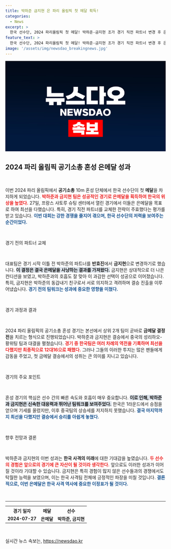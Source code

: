 ```yaml
---
title: 박하준 금지현 은 파리 올림픽 첫 메달 획득!
categories:
  - News
excerpt: >
  한국 선수단, 2024 파리올림픽 첫 메달! 박하준-금지현 조가 경기 직전 파트너 변경 후 은메달 쾌거. 혼성 단체에서 중국에 아쉽게 패했지만, 새로운 파트너십이 빛났다!
feature_text: >
  한국 선수단, 2024 파리올림픽 첫 메달! 박하준-금지현 조가 경기 직전 파트너 변경 후 은메달 쾌거. 혼성 단체에서 중국에 아쉽게 패했지만, 새로운 파트너십이 빛났다!
image: '/assets/img/newsdao_breakingnews.jpg'
---
```


<p><img src="/assets/img/newsdao_breakingnews.jpg" alt="bookingtag 속보" /></p>

<h2 data-ke-size="size26">2024 파리 올림픽 공기소총 혼성 은메달 성과</h2>

<p data-ke-size="size16">&nbsp;</p>

<p>이번 2024 파리 올림픽에서 <b>공기소총</b> 10m 혼성 단체에서 한국 선수단이 첫 <b>메달</b>을 차지하게 되었습니다. <b><span style="color: #ee2323;"> 박하준과 금지현 팀은 성공적인 경기로 은메달을 획득하여 한국의 위상을 높였다.</span></b> 27일, 프랑스 샤토루 슈팅 센터에서 열린 경기에서 이들은 은메달을 목표로 하여 최선을 다했습니다. 특히, 경기 직전 파트너를 교체한 전략이 주효했다는 평가를 받고 있습니다. <b><span style="color: #1a5490;">이번 대회는 강한 경쟁을 줄지어 겪으며, 한국 선수단의 저력을 보여주는 순간이었다.</span></b> </p>

<p data-ke-size="size16">&nbsp;</p>

<p>경기 전의 파트너 교체</p>

<p data-ke-size="size16">&nbsp;</p>

<p>대표팀은 경기 시작 이틀 전 박하준의 파트너를 <b>반효진</b>에서 <b>금지현</b>으로 변경하기로 했습니다. <b><span style="background-color: #21538527;">이 결정은 결국 은메달을 사냥하는 결과를 가져왔다.</span></b> 금지현은 상대적으로 더 나은 컨디션을 보였고, 박하준과의 호흡도 잘 맞아 이 과감한 선택이 성공으로 이어졌습니다. 특히, 금지현은 박하준의 동갑내기 친구로서 서로 의지하고 격려하며 결승 진출을 이루어냈습니다. <b><span style="color: #1a5490;">경기 전의 팀워크는 성과에 중요한 영향을 미쳤다.</span></b></p>

<p data-ke-size="size16">&nbsp;</p>

<p>경기 과정과 결과</p>

<p data-ke-size="size16">&nbsp;</p>

<p>2024 파리 올림픽의 공기소총 혼성 경기는 본선에서 상위 2개 팀이 곧바로 <b>금메달 결정전</b>을 치르는 형식으로 진행되었습니다. 박하준과 금지현은 결승에서 중국의 성리하오-황위팅 팀과 대결을 펼쳤습니다. <b><span style="color: #ee2323;">경기 중 한국팀은 여러 차례의 역전을 기록하며 최선을 다했지만 최종적으로 12대16으로 패했다.</span></b> 그러나 그들의 이러한 투지는 많은 팬들에게 감동을 주었고, 첫 금메달 결승에서의 성취는 큰 의미를 지니고 있습니다. </p>

<p data-ke-size="size16">&nbsp;</p>

<p>경기의 주요 포인트</p>

<p data-ke-size="size16">&nbsp;</p>

<p>혼성 경기의 핵심은 선수 간의 빠른 속도와 호흡이 매우 중요합니다. <b><span style="background-color: #21538527;">이로 인해, 박하준과 금지현은 신속한 대응력과 뛰어난 팀워크를 보여주었다.</span></b> 한국은 1라운드에서 승점을 얻으며 기세를 올렸지만, 이후 중국팀의 상승세를 저지하지 못했습니다. <b><span style="color: #1a5490;">결국 마지막까지 최선을 다했지만 결승에서 승리를 아쉽게 놓쳤다.</span></b></p>

<p data-ke-size="size16">&nbsp;</p>

<p>향후 전망과 결론</p>

<p data-ke-size="size16">&nbsp;</p>

<p>박하준과 금지현의 이번 성과는 <b>한국 사격의 미래</b>에 대한 기대감을 높였습니다. <b><span style="color: #ee2323;">두 선수의 경험은 앞으로의 경기에 큰 자산이 될 것이라 생각한다.</span></b> 앞으로도 이러한 성과가 이어질 것이라 기대할 수 있습니다. 금지현은 특히 경험이 많지 않은 선수들과의 경쟁에서도 탁월한 능력을 보였으며, 이는 한국 사격팀 전체에 긍정적인 파장을 미칠 것입니다. <b><span style="color: #1a5490;">결론적으로, 이번 은메달은 한국 사격 역사에 중요한 이정표가 될 것이다.</span></b></p>

<p data-ke-size="size16">&nbsp;</p>

<hr>

<table style="width: 100%; text-align: center;">
    <tr>
        <th style="text-align: center;">경기 일자</th>
        <th style="text-align: center;">메달</th>
        <th style="text-align: center;">선수</th>
    </tr>
    <tr>
        <td style="text-align: center; height: 17px;"><b>2024-07-27</b></td>
        <td style="text-align: center; height: 17px;"><b>은메달</b></td>
        <td style="text-align: center; height: 17px;"><b>박하준, 금지현</b></td>
    </tr>
</table>

<p data-ke-size="size16">&nbsp;</p>
실시간 뉴스 속보는, <a href="https://newsdao.kr" rel="dofollow">https://newsdao.kr</a>


